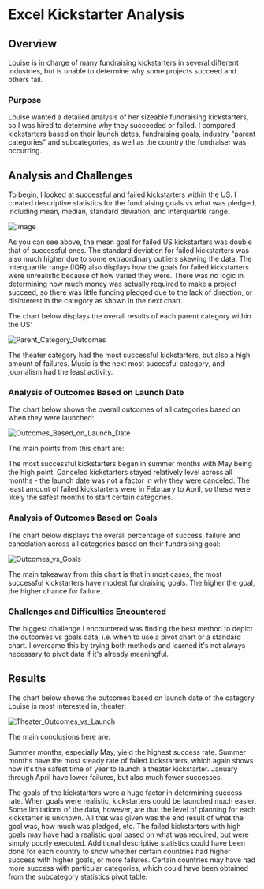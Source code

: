 # Excel Kickstarter Analysis

## Overview
Louise is in charge of many fundraising kickstarters in several different industries, but is unable to determine why some projects succeed and others fail.  

### Purpose
Louise wanted a detailed analysis of her sizeable fundraising kickstarters, so I was hired to determine why they succeeded or failed. I compared kickstarters based on their launch dates, fundraising goals, industry "parent categories" and subcategories, as well as the country the fundraiser was occurring.

## Analysis and Challenges
To begin, I looked at successful and failed kickstarters within the US. I created descriptive statistics for the fundraising goals vs what was pledged, including mean, median, standard deviation, and interquartile range.  

![image](https://user-images.githubusercontent.com/92554586/140435177-ddc161c6-d9bd-40cb-abf0-15603eae3b1a.png)

As you can see above, the mean goal for failed US kickstarters was double that of successful ones. The standard deviation for failed kickstarters was also much higher due to some extraordinary outliers skewing the data. The interquartile range (IQR) also displays how the goals for failed kickstarters were unrealistic because of how varied they were. There was no logic in determining how much money was actually required to make a project succeed, so there was little funding pledged due to the lack of direction, or disinterest in the category as shown in the next chart.

The chart below displays the overall results of each parent category within the US:

![Parent_Category_Outcomes](https://user-images.githubusercontent.com/92554586/140440811-3d2aa32e-3a3f-4d8f-ab8c-9044d30d51bc.png)

The theater category had the most successful kickstarters, but also a high amount of failures. Music is the next most succesful category, and journalism had the least activity.

### Analysis of Outcomes Based on Launch Date

The chart below shows the overall outcomes of all categories based on when they were launched:

![Outcomes_Based_on_Launch_Date](https://user-images.githubusercontent.com/92554586/140441839-4af0936d-a2d0-4e98-a716-9683e959b226.png)

The main points from this chart are:

The most successful kickstarters began in summer months with May being the high point. Canceled kickstarters stayed relatively level across all months - the launch date was not a factor in why they were canceled. The least amount of failed kickstarters were in February to April, so these were likely the safest months to start certain categories.

### Analysis of Outcomes Based on Goals

The chart below displays the overall percentage of success, failure and cancelation across all categories based on their fundraising goal:

![Outcomes_vs_Goals](https://user-images.githubusercontent.com/92554586/140442686-07a0913d-53c5-434e-ac63-82e2711779fc.png)

The main takeaway from this chart is that in most cases, the most successful kickstarters have modest fundraising goals. The higher the goal, the higher chance for failure. 

### Challenges and Difficulties Encountered

The biggest challenge I encountered was finding the best method to depict the outcomes vs goals data, i.e. when to use a pivot chart or a standard chart. I overcame this by trying both methods and learned it's not always necessary to pivot data if it's already meaningful. 

## Results

The chart below shows the outcomes based on launch date of the category Louise is most interested in, theater:

![Theater_Outcomes_vs_Launch](https://user-images.githubusercontent.com/92554586/140443256-e367e0e8-24e6-4fa5-9dce-44b8df39fd27.png)

The main conclusions here are:

Summer months, especially May, yield the highest success rate. Summer months have the most steady rate of failed kickstarters, which again shows how it's the safest time of year to launch a theater kickstarter. January through April have lower failures, but also much fewer successes.

The goals of the kickstarters were a huge factor in determining success rate. When goals were realistic, kickstarters could be launched much easier. Some limitations of the data, however, are that the level of planning for each kickstarter is unknown. All that was given was the end result of what the goal was, how much was pledged, etc. The failed kickstarters with high goals may have had a realistic goal based on what was required, but were simply poorly executed. Additional descriptive statistics could have been done for each country to show whether certain countries had higher success with higher goals, or more failures. Certain countries may have had more success with particular categories, which could have been obtained from the subcategory statistics pivot table. 
